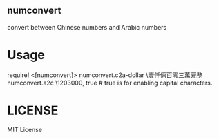 numconvert
-----------------

convert between Chinese numbers and Arabic numbers


Usage
=================

require! <[numconvert]>
numconvert.c2a-dollar \壹仟倆百零三萬元整
numconvert.a2c \1203000, true # true is for enabling capital characters.


LICENSE
=================

MIT License
